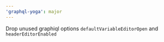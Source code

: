 ```yaml
---
'graphql-yoga': major
---
```


Drop unused graphiql options `defaultVariableEditorOpen` and `headerEditorEnabled`
